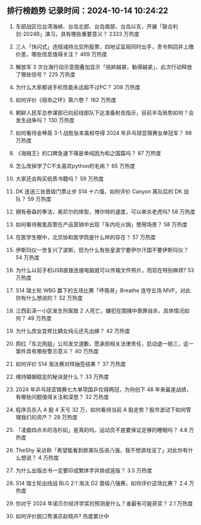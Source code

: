 
## 排行榜趋势 记录时间：2024-10-14 10:24:22
  
  1. 东部战区位台湾海峡、台岛北部、台岛南部、台岛以东，开展「联合利剑-2024B」演习，具有哪些重要意义？ 2333 万热度
    
  2. 三人「快闪式」违规减持北交所股票，四地证监局同时出手，责令购回并上缴价差，哪些信息值得关注？ 469 万热度
    
  3. 解放军 3 次台海行动示意图叠加显示「挑衅越甚，勒得越紧」，此次行动释放了哪些信号？ 225 万热度
    
  4. 为什么大家都说手机性能永远超不过PC？ 208 万热度
    
  5. 如何评价《宿命之环》第六卷？ 162 万热度
    
  6. 朝鲜人民军总参谋部已向前线部队下达准备射击指示，目前半岛局势如何？会发生战争吗？ 130 万热度
    
  7. 如何看待金琴英 3-1 战胜张本美和夺得 2024 年乒乓球亚锦赛女单冠军？ 98 万热度
    
  8. 《海贼王》的口碑急速下降是单纯因为和之国篇吗？ 87 万热度
    
  9. 怎么改掉学了C不太喜欢python的毛病？ 65 万热度
    
  10. 大家还会购买纸质书籍吗？ 59 万热度
    
  11. DK 连送三张晋级门票止步 S14 十六强，如何评价 Canyon 离队后的 DK 战队？ 59 万热度
    
  12. 拥有泰森的拳法，奥尼尔的体型，博尔特的速度，可以单杀老虎吗? 58 万热度
    
  13. 如何看待极氪高管在产品营销中出现「车内吃火锅」使用场景？ 58 万热度
    
  14. 在医学生眼中，北京协和医学院是什么样的存在？ 57 万热度
    
  15. 伊斯玛仪一世复兴了波斯，但为什么有些皇波宁要伊尔汗国不要伊斯玛仪？ 54 万热度
    
  16. 为什么以前手机USB直接连接电脑就可以传输文件照片，而现在特别麻烦? 53 万热度
    
  17. S14 瑞士轮 WBG 赢下的五场比赛「呼吸哥」Breathe 连夺五场 MVP，对此你有什么想说的？ 52 万热度
    
  18. 江西彭泽一小区发生刑案致 2 人死亡，嫌犯在围捕中畏罪自杀，具体情况如何？ 49 万热度
    
  19. 为什么庶女宜修比嫡女纯元还先出嫁？ 42 万热度
    
  20. 网红「东北雨姐」公司发文道歉，愿承担相关法律责任，启动退一赔三，这一案件具有哪些警示意义？ 40 万热度
    
  21. 如何评价 S14 淘汰赛对阵抽签结果？ 37 万热度
    
  22. 维持婚姻稳定的秘诀是什么？ 33 万热度
    
  23. 2024 年乒乓球亚锦赛七大单项国乒仅得两冠，为何创下 48 年来最差战绩，有哪些问题值得关注和深思？ 32 万热度
    
  24. 程序员杀入 A 股 4 天亏 32 万，如何看待当前 A 股走势？股市波动下如何管理我们的资产？ 28 万热度
    
  25. 「凌晨四点半的洛杉矶」是真的吗，运动员不是要保证足够的睡眠吗？ 4.8 万热度
    
  26. TheShy 采访称「希望能看到欧美队伍进八强，我不想游戏没了」对此你有什么想说？ 4 万热度
    
  27. 为什么出版古书一定要印成繁体字并排成竖版？ 3.5 万热度
    
  28. S14 瑞士轮出线战 BLG 2:1 淘汰 G2 晋级八强赛，如何评价这场比赛？ 2.4 万热度
    
  29. 你对于 2024 年诺贝尔经济学奖的预测是什么？谁最有可能获奖？ 2.1 万热度
    
  30. 如何评价脱口秀演员赵晓卉? 热度累计中
    